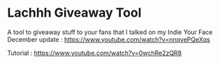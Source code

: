 Lachhh Giveaway Tool
==================

A tool to giveaway stuff to your fans that I talked on my Indie Your Face December update : https://www.youtube.com/watch?v=nnqyePQeXqs

Tutorial : https://www.youtube.com/watch?v=0wchRe2zQR8
